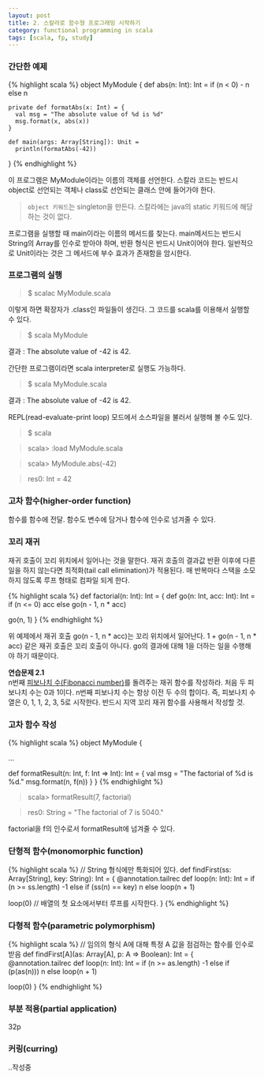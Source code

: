 ```yaml
---
layout: post
title: 2. 스칼라로 함수형 프로그래밍 시작하기
category: functional programming in scala
tags: [scala, fp, study]
---
```


### 간단한 예제
{% highlight scala %}
object MyModule {
  def abs(n: Int): Int = 
    if (n < 0) - n
    else n

    private def formatAbs(x: Int) = {
      val msg = "The absolute value of %d is %d"
      msg.format(x, abs(x))
    }

    def main(args: Array[String]): Unit =
      println(formatAbs(-42))
}
{% endhighlight %}

이 프로그램은 MyModule이라는 이름의 객체를 선언한다.
스칼라 코드는 반드시 object로 선언되는 객체나 class로 선언되는 클래스 안에 들어가야 한다.

> `object 키워드`는 singleton을 만든다. 스칼라에는 java의 static 키워드에 해당하는 것이 없다.

프로그램을 실행할 때 main이라는 이름의 메서드를 찾는다.
main메서드는 반드시 String의 Array를 인수로 받아야 하며, 반환 형식은 반드시 Unit이어야 한다.
일반적으로 Unit이라는 것은 그 메서드에 부수 효과가 존재함을 암시한다.

### 프로그램의 실행
> $ scalac MyModule.scala

이렇게 하면 확장자가 .class인 파일들이 생긴다.
그 코드를 scala를 이용해서 실행할 수 있다.

> $ scala MyModule

결과 : The absolute value of -42 is 42.

간단한 프로그램이라면 scala interpreter로 실행도 가능하다.

> $ scala MyModule.scala

결과 : The absolute value of -42 is 42.

REPL(read-evaluate-print loop) 모드에서 소스파일을 불러서 실행해 볼 수도 있다.

> $ scala

> scala> :load MyModule.scala

> scala> MyModule.abs(-42)

> res0: Int = 42


### 고차 함수(higher-order function)
함수를 함수에 전달. 함수도 변수에 담거나 함수에 인수로 넘겨줄 수 있다.


### 꼬리 재귀
재귀 호출이 꼬리 위치에서 일어나는 것을 말한다.
재귀 호출의 결과값 반환 이후에 다른 일을 하지 않는다면 최적화(tail call elimination)가 적용된다.
매 반복마다 스택을 소모하지 않도록 루프 형태로 컴파일 되게 한다.

{% highlight scala %}
def factorial(n: Int): Int = {
  def go(n: Int, acc: Int): Int =
    if (n <= 0) acc
    else go(n - 1, n * acc)

  go(n, 1)
}
{% endhighlight %}

위 예제에서 재귀 호출 go(n - 1, n * acc)는 꼬리 위치에서 일어난다.
1 + go(n - 1, n * acc) 같은 재귀 호출은 꼬리 호출이 아니다. 
go의 결과에 대해 1을 더하는 일을 수행해야 하기 때문이다.

<div class="message">
<strong>연습문제 2.1</strong><br/>
n번째 <a href="https://ko.wikipedia.org/wiki/%ED%94%BC%EB%B3%B4%EB%82%98%EC%B9%98_%EC%88%98" target="_blank">피보나치 수(Fibonacci number)</a>를 돌려주는 재귀 함수를 작성하라. 처음 두 피보나치 수는 0과 1이다. n번째 피보나치 수는 항상 이전 두 수의 합이다. 즉, 피보나치 수열은 0, 1, 1, 2, 3, 5로 시작한다. 반드시 지역 꼬리 재귀 함수를 사용해서 작성할 것.
</div>

<script src="https://gist.github.com/camon85/5185244359946811afd5529deb824095.js"></script>
<script src="https://gist.github.com/camon85/7465cc1dab36533eee84eaf0484fcf0a.js"></script>

### 고차 함수 작성
{% highlight scala %}
object MyModule {

  ...

  def formatResult(n: Int, f: Int => Int): Int = {
    val msg = "The factorial of %d is %d."
    msg.format(n, f(n))
  }
}
{% endhighlight %}

> scala> formatResult(7, factorial)

> res0: String = "The factorial of 7 is 5040."

factorial을 f의 인수로서 formatResult에 넘겨줄 수 있다.

### 단형적 함수(monomorphic function)
{% highlight scala %}
// String 형식에만 특화되어 있다.
def findFirst(ss: Array[String], key: String): Int = {
  @annotation.tailrec
  def loop(n: Int): Int = 
    if (n >= ss.length) -1
    else if (ss(n) == key) n
    else loop(n + 1)

  loop(0) // 배열의 첫 요소에서부터 루프를 시작한다.
}
{% endhighlight %}

### 다형적 함수(parametric polymorphism)
{% highlight scala %}
// 임의의 형식 A에 대해 특정 A 값을 점검하는 함수를 인수로 받음
def findFirst[A](as: Array[A], p: A => Boolean): Int = {
  @annotation.tailrec
  def loop(n: Int): Int = 
    if (n >= as.length) -1
    else if (p(as(n))) n
    else loop(n + 1)

  loop(0)
}
{% endhighlight %}



### 부분 적용(partial application)
32p


### 커링(curring)



..작성중